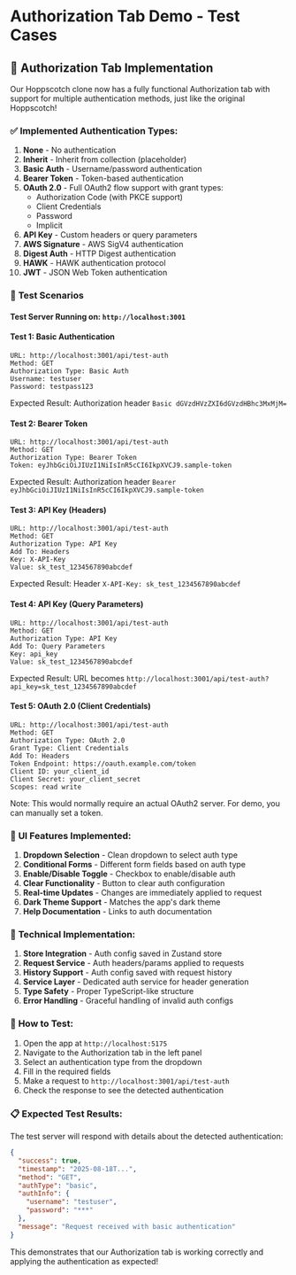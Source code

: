 # Authorization Tab Demo - Test Cases

## 🔐 Authorization Tab Implementation

Our Hoppscotch clone now has a fully functional Authorization tab with support for multiple authentication methods, just like the original Hoppscotch!

### ✅ **Implemented Authentication Types:**

1. **None** - No authentication
2. **Inherit** - Inherit from collection (placeholder)
3. **Basic Auth** - Username/password authentication
4. **Bearer Token** - Token-based authentication
5. **OAuth 2.0** - Full OAuth2 flow support with grant types:
   - Authorization Code (with PKCE support)
   - Client Credentials
   - Password
   - Implicit
6. **API Key** - Custom headers or query parameters
7. **AWS Signature** - AWS SigV4 authentication
8. **Digest Auth** - HTTP Digest authentication
9. **HAWK** - HAWK authentication protocol
10. **JWT** - JSON Web Token authentication

### 🧪 **Test Scenarios**

#### Test Server Running on: `http://localhost:3001`

#### Test 1: Basic Authentication

```
URL: http://localhost:3001/api/test-auth
Method: GET
Authorization Type: Basic Auth
Username: testuser
Password: testpass123
```

Expected Result: Authorization header `Basic dGVzdHVzZXI6dGVzdHBhc3MxMjM=`

#### Test 2: Bearer Token

```
URL: http://localhost:3001/api/test-auth
Method: GET
Authorization Type: Bearer Token
Token: eyJhbGciOiJIUzI1NiIsInR5cCI6IkpXVCJ9.sample-token
```

Expected Result: Authorization header `Bearer eyJhbGciOiJIUzI1NiIsInR5cCI6IkpXVCJ9.sample-token`

#### Test 3: API Key (Headers)

```
URL: http://localhost:3001/api/test-auth
Method: GET
Authorization Type: API Key
Add To: Headers
Key: X-API-Key
Value: sk_test_1234567890abcdef
```

Expected Result: Header `X-API-Key: sk_test_1234567890abcdef`

#### Test 4: API Key (Query Parameters)

```
URL: http://localhost:3001/api/test-auth
Method: GET
Authorization Type: API Key
Add To: Query Parameters
Key: api_key
Value: sk_test_1234567890abcdef
```

Expected Result: URL becomes `http://localhost:3001/api/test-auth?api_key=sk_test_1234567890abcdef`

#### Test 5: OAuth 2.0 (Client Credentials)

```
URL: http://localhost:3001/api/test-auth
Method: GET
Authorization Type: OAuth 2.0
Grant Type: Client Credentials
Add To: Headers
Token Endpoint: https://oauth.example.com/token
Client ID: your_client_id
Client Secret: your_client_secret
Scopes: read write
```

Note: This would normally require an actual OAuth2 server. For demo, you can manually set a token.

### 🎨 **UI Features Implemented:**

1. **Dropdown Selection** - Clean dropdown to select auth type
2. **Conditional Forms** - Different form fields based on auth type
3. **Enable/Disable Toggle** - Checkbox to enable/disable auth
4. **Clear Functionality** - Button to clear auth configuration
5. **Real-time Updates** - Changes are immediately applied to request
6. **Dark Theme Support** - Matches the app's dark theme
7. **Help Documentation** - Links to auth documentation

### 🔧 **Technical Implementation:**

1. **Store Integration** - Auth config saved in Zustand store
2. **Request Service** - Auth headers/params applied to requests
3. **History Support** - Auth config saved with request history
4. **Service Layer** - Dedicated auth service for header generation
5. **Type Safety** - Proper TypeScript-like structure
6. **Error Handling** - Graceful handling of invalid auth configs

### 🚀 **How to Test:**

1. Open the app at `http://localhost:5175`
2. Navigate to the Authorization tab in the left panel
3. Select an authentication type from the dropdown
4. Fill in the required fields
5. Make a request to `http://localhost:3001/api/test-auth`
6. Check the response to see the detected authentication

### 📋 **Expected Test Results:**

The test server will respond with details about the detected authentication:

```json
{
  "success": true,
  "timestamp": "2025-08-18T...",
  "method": "GET",
  "authType": "basic",
  "authInfo": {
    "username": "testuser",
    "password": "***"
  },
  "message": "Request received with basic authentication"
}
```

This demonstrates that our Authorization tab is working correctly and applying the authentication as expected!
